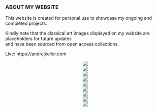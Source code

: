 <div align="left">
  <h3>ABOUT MY WEBSITE</h3>
</div>
<div align="left">
  <p>
    This website is created for personal use to showcase my ongoing and completed projects.
  </p>
  <p>
    Kindly note that the classical art images displayed on my website are placeholders for future updates<br>
    and have been sourced from open access collections.
  </p>
</div>
<div>
  <p>Live: <span>https://andrejkoller.com</span></span></p>
</div>
<div align="center">
  <div>
    <img src="https://github.com/user-attachments/assets/5dd5e0a7-7731-428d-98a6-1db5ec016a0e">
  </div>
  <div>
    <img src="https://github.com/user-attachments/assets/a65f3144-bbe2-4447-9395-07f5e5dbdcb2">
  </div>
  <div>
    <img src="https://github.com/user-attachments/assets/52ed9f3d-a74e-4faa-879a-b0c927d65328">
  </div>
  <div>
    <img src="https://github.com/user-attachments/assets/493cca63-261d-447c-9b3e-2d05bc864c41">
  </div>
  <div>
    <img src="https://github.com/user-attachments/assets/032da5ae-2c48-4997-8656-d377883b6671">
  </div>
  <div>
    <img src="https://github.com/user-attachments/assets/a382c70e-6a44-477e-8a27-336ef4240d90">
  </div>
  <div>
    <img src="https://github.com/user-attachments/assets/b7668af7-43c7-40aa-b9e8-ec306758f928">
  </div>
  <div>
    <img src="https://github.com/user-attachments/assets/eb2213f0-1a65-4936-a9c8-7ab216682865">
  </div>
  <div>
    <img src="https://github.com/user-attachments/assets/b278b7f2-7e4a-41c7-b167-15b89deedf74">
  </div>
</div>
